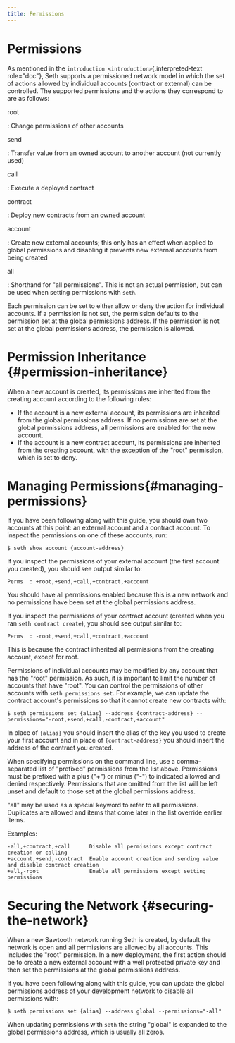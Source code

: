 ```yaml
---
title: Permissions
---
```


# Permissions

As mentioned in the `introduction <introduction>`{.interpreted-text
role="doc"}, Seth supports a permissioned network model in which the set
of actions allowed by individual accounts (contract or external) can be
controlled. The supported permissions and the actions they correspond to
are as follows:

root

:   Change permissions of other accounts

send

:   Transfer value from an owned account to another account (not
    currently used)

call

:   Execute a deployed contract

contract

:   Deploy new contracts from an owned account

account

:   Create new external accounts; this only has an effect when applied
    to global permissions and disabling it prevents new external
    accounts from being created

all

:   Shorthand for \"all permissions\". This is not an actual permission,
    but can be used when setting permissions with `seth`.

Each permission can be set to either allow or deny the action for
individual accounts. If a permission is not set, the permission defaults
to the permission set at the global permissions address. If the
permission is not set at the global permissions address, the permission
is allowed.

# Permission Inheritance {#permission-inheritance}

<!--
  Copyright 2017 Intel Corporation

  Licensed under the Apache License, Version 2.0 (the "License");
  you may not use this file except in compliance with the License.
  You may obtain a copy of the License at

      http://www.apache.org/licenses/LICENSE-2.0

  Unless required by applicable law or agreed to in writing, software
  distributed under the License is distributed on an "AS IS" BASIS,
  WITHOUT WARRANTIES OR CONDITIONS OF ANY KIND, either express or implied.
  See the License for the specific language governing permissions and
  limitations under the License.
-->

When a new account is created, its permissions are inherited from the
creating account according to the following rules:

-   If the account is a new external account, its permissions are
    inherited from the global permissions address. If no permissions are
    set at the global permissions address, all permissions are enabled
    for the new account.
-   If the account is a new contract account, its permissions are
    inherited from the creating account, with the exception of the
    \"root\" permission, which is set to deny.

# Managing Permissions{#managing-permissions}

If you have been following along with this guide, you should own two
accounts at this point: an external account and a contract account. To
inspect the permissions on one of these accounts, run:

    $ seth show account {account-address}

If you inspect the permissions of your external account (the first
account you created), you should see output similar to:

    Perms  : +root,+send,+call,+contract,+account

You should have all permissions enabled because this is a new network
and no permissions have been set at the global permissions address.

If you inspect the permissions of your contract account (created when
you ran `seth contract create`), you should see output similar to:

    Perms  : -root,+send,+call,+contract,+account

This is because the contract inherited all permissions from the creating
account, except for root.

Permissions of individual accounts may be modified by any account that
has the \"root\" permission. As such, it is important to limit the
number of accounts that have \"root\". You can control the permissions
of other accounts with `seth permissions set`. For example, we can
update the contract account\'s permissions so that it cannot create new
contracts with:

    $ seth permissions set {alias} --address {contract-address} --permissions="-root,+send,+call,-contract,+account"

In place of `{alias}` you should insert the alias of the key you used to
create your first account and in place of `{contract-address}` you
should insert the address of the contract you created.

When specifying permissions on the command line, use a comma-separated
list of \"prefixed\" permissions from the list above. Permissions must
be prefixed with a plus (\"+\") or minus (\"-\") to indicated allowed
and denied respectively. Permissions that are omitted from the list will
be left unset and default to those set at the global permissions
address.

\"all\" may be used as a special keyword to refer to all permissions.
Duplicates are allowed and items that come later in the list override
earlier items.

Examples:

    -all,+contract,+call      Disable all permissions except contract creation or calling
    +account,+send,-contract  Enable account creation and sending value and disable contract creation
    +all,-root                Enable all permissions except setting permissions

# Securing the Network {#securing-the-network}

When a new Sawtooth network running Seth is created, by default the
network is open and all permissions are allowed by all accounts. This
includes the \"root\" permission. In a new deployment, the first action
should be to create a new external account with a well protected private
key and then set the permissions at the global permissions address.

If you have been following along with this guide, you can update the
global permissions address of your development network to disable all
permissions with:

    $ seth permissions set {alias} --address global --permissions="-all"

When updating permissions with `seth` the string \"global\" is expanded
to the global permissions address, which is usually all zeros.
